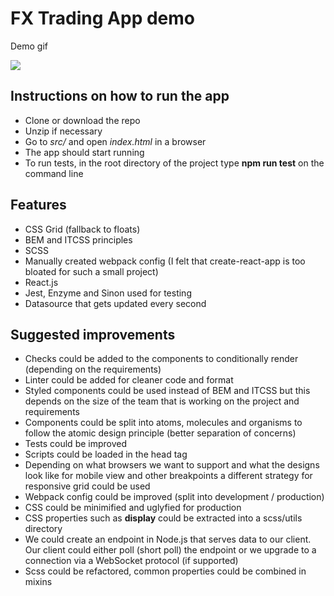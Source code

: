 
# FX Trading App demo

Demo gif

![](http://g.recordit.co/GAsvteH1yT.gif)

## Instructions on how to run the app

* Clone or download the repo
* Unzip if necessary
* Go to _src/_ and open _index.html_ in a browser
* The app should start running
* To run tests, in the root directory of the project type **npm run test** on the command line

## Features

* CSS Grid (fallback to floats)
* BEM and ITCSS principles
* SCSS
* Manually created webpack config (I felt that create-react-app is too bloated for such a small project)
* React.js
* Jest, Enzyme and Sinon used for testing
* Datasource that gets updated every second

## Suggested improvements

* Checks could be added to the components to conditionally render (depending on the requirements)
* Linter could be added for cleaner code and format
* Styled components could be used instead of BEM and ITCSS but this depends on the size of the team that is working on the project and requirements
* Components could be split into atoms, molecules and organisms to follow the atomic design principle (better separation of concerns)
* Tests could be improved
* Scripts could be loaded in the head tag
* Depending on what browsers we want to support and what the designs look like for mobile view and other breakpoints a different strategy for responsive grid could be used
* Webpack config could be improved (split into development / production)
* CSS could be minimified and uglyfied for production
* CSS properties such as **display** could be extracted into a scss/utils directory
* We could create an endpoint in Node.js that serves data to our client. Our client could either poll (short poll) the endpoint or we upgrade to a connection via a WebSocket protocol (if supported)
* Scss could be refactored, common properties could be combined in mixins
